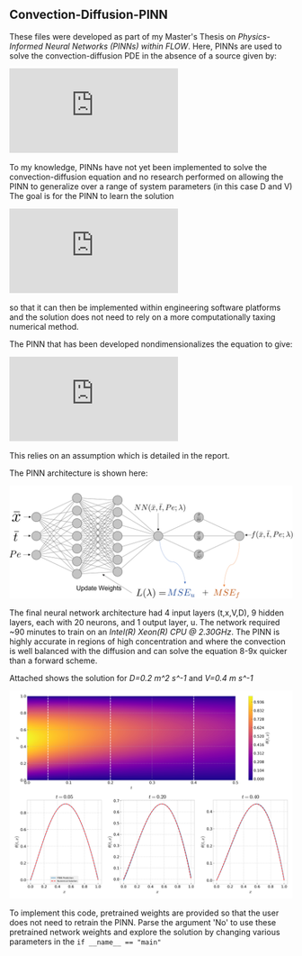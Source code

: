 ## Convection-Diffusion-PINN
These files were developed as part of my Master's Thesis on *Physics-Informed Neural Networks (PINNs) within FLOW*.
Here, PINNs are used to solve the convection-diffusion PDE in the absence of a source given by:

![equation](https://latex.codecogs.com/gif.latex?u_%7Bt%7D%20%3D%20Vu_%7Bx%7D&plus;Du_%7Bxx%7D)


To my knowledge, PINNs have not yet been implemented to solve the convection-diffusion equation and no research performed on allowing the PINN to generalize over a range of system parameters (in this case D and V)
The goal is for the PINN to learn the solution 

![equation](https://latex.codecogs.com/gif.latex?NN%28t%2Cx%2CV%2CD%29%20%5Capprox%20u%28t%2Cx%2CV%2CD%29)

so that it can then be implemented within engineering software platforms and the solution does not need to rely on a more computationally taxing numerical method. 

The PINN that has been developed nondimensionalizes the equation to give:

![equation](
https://latex.codecogs.com/gif.latex?%5Cbar%7B%5Ctheta%7D_%7B%5Cbar%7Bt%7D%7D%20&plus;%20%5Cbar%7B%5Ctheta%7D_%7B%5Cbar%7Bx%7D%7D%20%3D%20%5Cfrac%7B1%7D%7BPe%7D%5Cbar%7B%5Ctheta%7D_%7B%5Cbar%7Bx%7D%5Cbar%7Bx%7D%7D)

This relies on an assumption which is detailed in the report.

The PINN architecture is shown here:


![GitHub Logo](/plots/ConvDiffusionNDPINN.png)

The final neural network architecture had 4 input layers (t,x,V,D), 9 hidden layers, each with 20 neurons, and 1 output layer, u.
The network required ~90 minutes to train on an *Intel(R) Xeon(R) CPU @ 2.30GHz*.
The PINN is highly accurate in regions of high concentration and where the convection is well balanced with the diffusion and can solve the equation 8-9x quicker than a forward scheme.

Attached shows the solution for *D=0.2 m^2 s^-1* and *V=0.4 m s^-1*

![GitHub Logo](/plots/result.png)

To implement this code, pretrained weights are provided so that the user does not need to retrain the PINN. Parse the argument 'No' to use these pretrained network weights and explore the solution by changing various parameters in the `if __name__ == "main"`
